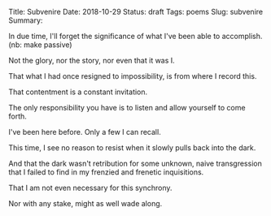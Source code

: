 Title: Subvenire
Date: 2018-10-29
Status: draft
Tags: poems
Slug: subvenire
Summary: 

<div class="post-poem">
In due time,
I'll forget the significance
of what I've been 
able to accomplish.
(nb: make passive)

Not the glory,
nor the story,
nor even that it was I.

That what I had once
resigned to
impossibility,
is from where
I record this.

That contentment
is a constant invitation.

The only responsibility
you have
is to listen and
allow yourself
to come forth.

I've been here before.
Only a few
I can recall.

This time,
I see no reason
to resist
when it slowly 
pulls back
into the dark.

And that 
the dark
wasn't retribution
for some 
unknown, naive
transgression
that I failed 
to find
in my 
frenzied and frenetic
inquisitions.

That 
I am not 
even necessary
for this synchrony.

Nor with
any stake,
might as well
wade along.

</div>
